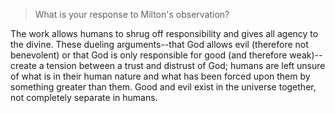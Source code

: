 > What is your response to Milton's observation?

The work allows humans to shrug off responsibility and gives all agency to the divine.
These dueling arguments--that God allows evil (therefore not benevolent) or that God is only
responsible for good (and therefore weak)--create a tension between a trust and distrust of God;
humans are left unsure of what is in their human nature and what has been forced upon them by something greater than them.
Good and evil exist in the universe together,
not completely separate in humans.
